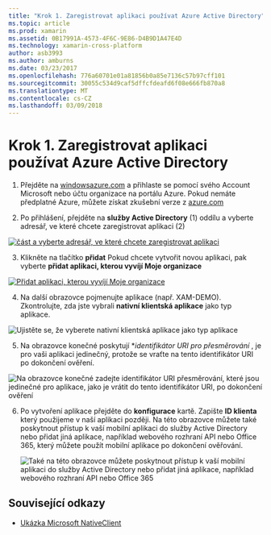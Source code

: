 ```yaml
---
title: "Krok 1. Zaregistrovat aplikaci používat Azure Active Directory"
ms.topic: article
ms.prod: xamarin
ms.assetid: 0B17991A-4573-4F6C-9E86-D4B9D1A47E4D
ms.technology: xamarin-cross-platform
author: asb3993
ms.author: amburns
ms.date: 03/23/2017
ms.openlocfilehash: 776a60701e01a81856b0a85e7136c57b97cff101
ms.sourcegitcommit: 30055c534d9caf5dffcfdeafd6f08e666fb870a8
ms.translationtype: MT
ms.contentlocale: cs-CZ
ms.lasthandoff: 03/09/2018
---
```

# <a name="step-1-register-an-app-to-use-azure-active-directory"></a>Krok 1. Zaregistrovat aplikaci používat Azure Active Directory

1. Přejděte na [windowsazure.com](https://manage.windowsazure.com) a přihlaste se pomocí svého Account Microsoft nebo účtu organizace na portálu Azure. Pokud nemáte předplatné Azure, můžete získat zkušební verze z [azure.com](http://www.azure.com)

2. Po přihlášení, přejděte na **služby Active Directory** (1) oddílu a vyberte adresář, ve které chcete zaregistrovat aplikaci (2)

  [ ![](register-images/01.-active-directory-in-azure-portal-sml.jpg "část a vyberte adresář, ve které chcete zaregistrovat aplikaci")](register-images/01.-active-directory-in-azure-portal.jpg#lightbox)

3. Klikněte na tlačítko **přidat** Pokud chcete vytvořit novou aplikaci, pak vyberte **přidat aplikaci, kterou vyvíjí Moje organizace**

  [ ![](register-images/02.-add-new-application-sml.jpg "Přidat aplikaci, kterou vyvíjí Moje organizace")](register-images/02.-add-new-application.jpg#lightbox)

4. Na další obrazovce pojmenujte aplikace (např. XAM-DEMO).
  Zkontrolujte, zda jste vybrali **nativní klientská aplikace** jako typ aplikace.

  ![](register-images/03.-app-name.jpg "Ujistěte se, že vyberete nativní klientská aplikace jako typ aplikace")

5. Na obrazovce konečné poskytují **identifikátor URI pro přesměrování* , je pro vaši aplikaci jedinečný, protože se vraťte na tento identifikátor URI po dokončení ověření.

  ![](register-images/04.-app-redirect.jpg "Na obrazovce konečné zadejte identifikátor URI přesměrování, které jsou jedinečné pro aplikace, jako je vrátit do tento identifikátor URI, po dokončení ověření")

6. Po vytvoření aplikace přejděte do **konfigurace** kartě. Zapište **ID klienta** který použijeme v naší aplikaci později. Na této obrazovce můžete také poskytnout přístup k vaší mobilní aplikaci do služby Active Directory nebo přidat jiná aplikace, například webového rozhraní API nebo Office 365, který můžete použít mobilní aplikace po dokončení ověřování.

    ![](register-images/05.-configure.jpg "Také na této obrazovce můžete poskytnout přístup k vaší mobilní aplikaci do služby Active Directory nebo přidat jiná aplikace, například webového rozhraní API nebo Office 365")



## <a name="related-links"></a>Související odkazy

- [Ukázka Microsoft NativeClient](https://github.com/AzureADSamples/NativeClient-MultiTarget-DotNet)
